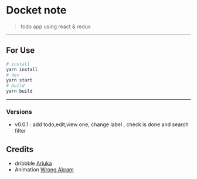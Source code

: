 # Docket note
> todo app using react & redux

---

## For Use

```bash
# install
yarn install
# dev
yarn start
# build
yarn build
```

---

### Versions

- v0.0.1 : add todo,edit,view one, change label , check is done and search filter

## Credits
- dribbble [Ariuka](https://dribbble.com/shots/14037848-Docket-note-Side-menu)
- Animation [Wrong Akram](https://www.youtube.com/watch?v=lSzfYAQYKU0)